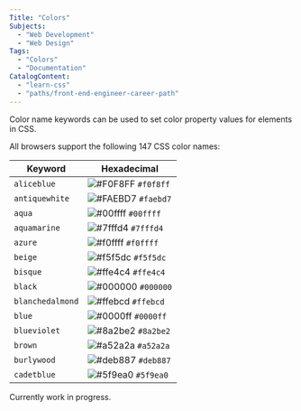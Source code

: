 ```yaml
---
Title: "Colors"
Subjects:
  - "Web Development"
  - "Web Design"
Tags: 
  - "Colors"
  - "Documentation"
CatalogContent:
  - "learn-css"
  - "paths/front-end-engineer-career-path"
---
```


Color name keywords can be used to set color property values for elements in CSS.

All browsers support the following 147 CSS color names:

| Keyword | Hexadecimal |
| --- | --- |
| `aliceblue` | ![#F0F8FF](https://via.placeholder.com/15/f0f8ff/000000?text=+) `#f0f8ff` |
| `antiquewhite` | ![#FAEBD7](https://via.placeholder.com/15/faebd7/000000?text=+) `#faebd7` |
| `aqua` | ![#00ffff](https://via.placeholder.com/15/00ffff/000000?text=+) `#00ffff` |
| `aquamarine` | ![#7fffd4](https://via.placeholder.com/15/7fffd4/000000?text=+) `#7fffd4` |
| `azure` | ![#f0ffff](https://via.placeholder.com/15/f0ffff/000000?text=+) `#f0ffff` | 
| `beige` | ![#f5f5dc](https://via.placeholder.com/15/f5f5dc/000000?text=+) `#f5f5dc` | 
| `bisque` | ![#ffe4c4](https://via.placeholder.com/15/ffe4c4/000000?text=+) `#ffe4c4` | 
| `black` | ![#000000](https://via.placeholder.com/15/000000/000000?text=+) `#000000` | 
| `blanchedalmond` | ![#ffebcd](https://via.placeholder.com/15/ffebcd/000000?text=+) `#ffebcd` | 
| `blue` | ![#0000ff](https://via.placeholder.com/15/0000ff/000000?text=+) `#0000ff` |
| `blueviolet` | ![#8a2be2](https://via.placeholder.com/15/8a2be2/000000?text=+) `#8a2be2` | 
| `brown` | ![#a52a2a](https://via.placeholder.com/15/a52a2a/000000?text=+) `#a52a2a` | 
| `burlywood` | ![#deb887](https://via.placeholder.com/15/deb887/000000?text=+) `#deb887` | 
| `cadetblue` | ![#5f9ea0](https://via.placeholder.com/15/5f9ea0/000000?text=+) `#5f9ea0` | 

Currently work in progress.
